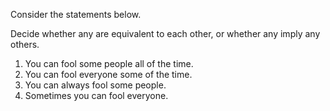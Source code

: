 Consider the statements below. 

Decide whether any are equivalent to each other, or whether any imply any others. 
1. You can fool some people all of the time. 
2. You can fool everyone some of the time. 
3. You can always fool some people. 
4. Sometimes you can fool everyone.
